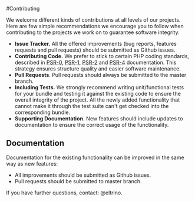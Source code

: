 #Contributing

We welcome different kinds of contributions at all levels of our projects. Here are few simple recommendations we encourage you to follow when contributing to the projects we work on to guarantee software integrity.

* **Issue Tracker.** All the offered improvements (bug reports, features requests and pull requests) should be submitted as Github issues.
* **Contributing Code.** We prefer to stick to certain PHP coding standards, described in [PSR-0](http://www.php-fig.org/psr/psr-0/), [PSR-1](http://www.php-fig.org/psr/psr-1/), [PSR-2](http://www.php-fig.org/psr/psr-2/) and [PSR-4](http://www.php-fig.org/psr/psr-4/) documentation. This strategy ensures structure quality and easier software maintenance.
* **Pull Requests**. Pull requests should always be submitted to the master branch.
* **Including Tests.** We strongly recommend writing unit/functional tests for your bundle and testing it against the existing code to ensure the overall integrity of the project.  All the newly added functionality that cannot make it through the test suite can't get checked into the corresponding bundle.
* **Supporting Documentation.** New features should include updates to documentation to ensure the correct usage of the functionality.

## Documentation

Documentation for the existing functionality can be improved in the same way as new features:

* All improvements should be submitted as Github issues.
* Pull requests should be submitted to master branch.

If you have further questions, contact: @eltrino.


